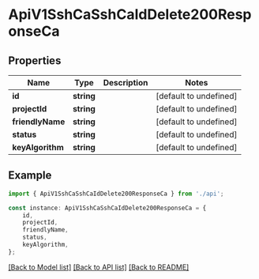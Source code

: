 # ApiV1SshCaSshCaIdDelete200ResponseCa


## Properties

Name | Type | Description | Notes
------------ | ------------- | ------------- | -------------
**id** | **string** |  | [default to undefined]
**projectId** | **string** |  | [default to undefined]
**friendlyName** | **string** |  | [default to undefined]
**status** | **string** |  | [default to undefined]
**keyAlgorithm** | **string** |  | [default to undefined]

## Example

```typescript
import { ApiV1SshCaSshCaIdDelete200ResponseCa } from './api';

const instance: ApiV1SshCaSshCaIdDelete200ResponseCa = {
    id,
    projectId,
    friendlyName,
    status,
    keyAlgorithm,
};
```

[[Back to Model list]](../README.md#documentation-for-models) [[Back to API list]](../README.md#documentation-for-api-endpoints) [[Back to README]](../README.md)
